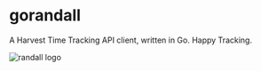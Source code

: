
# gorandall
A Harvest Time Tracking API client, written in Go. Happy Tracking.

![randall logo](https://raw.githubusercontent.com/calexa22/gorandall/main/.github/randall.gif)
